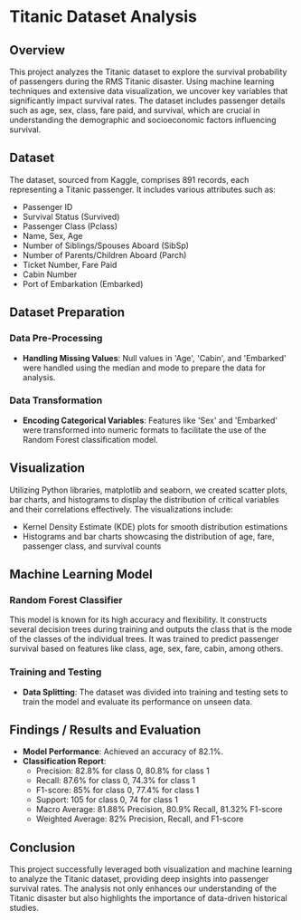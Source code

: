 # Titanic Dataset Analysis

## Overview
This project analyzes the Titanic dataset to explore the survival probability of passengers during the RMS Titanic disaster. Using machine learning techniques and extensive data visualization, we uncover key variables that significantly impact survival rates. The dataset includes passenger details such as age, sex, class, fare paid, and survival, which are crucial in understanding the demographic and socioeconomic factors influencing survival.

## Dataset
The dataset, sourced from Kaggle, comprises 891 records, each representing a Titanic passenger. It includes various attributes such as:
- Passenger ID
- Survival Status (Survived)
- Passenger Class (Pclass)
- Name, Sex, Age
- Number of Siblings/Spouses Aboard (SibSp)
- Number of Parents/Children Aboard (Parch)
- Ticket Number, Fare Paid
- Cabin Number
- Port of Embarkation (Embarked)

## Dataset Preparation
### Data Pre-Processing
- **Handling Missing Values**: Null values in 'Age', 'Cabin', and 'Embarked' were handled using the median and mode to prepare the data for analysis.

### Data Transformation
- **Encoding Categorical Variables**: Features like 'Sex' and 'Embarked' were transformed into numeric formats to facilitate the use of the Random Forest classification model.

## Visualization
Utilizing Python libraries, matplotlib and seaborn, we created scatter plots, bar charts, and histograms to display the distribution of critical variables and their correlations effectively. The visualizations include:
- Kernel Density Estimate (KDE) plots for smooth distribution estimations
- Histograms and bar charts showcasing the distribution of age, fare, passenger class, and survival counts

## Machine Learning Model
### Random Forest Classifier
This model is known for its high accuracy and flexibility. It constructs several decision trees during training and outputs the class that is the mode of the classes of the individual trees. It was trained to predict passenger survival based on features like class, age, sex, fare, cabin, among others.

### Training and Testing
- **Data Splitting**: The dataset was divided into training and testing sets to train the model and evaluate its performance on unseen data.

## Findings / Results and Evaluation
- **Model Performance**: Achieved an accuracy of 82.1%.
- **Classification Report**:
  - Precision: 82.8% for class 0, 80.8% for class 1
  - Recall: 87.6% for class 0, 74.3% for class 1
  - F1-score: 85% for class 0, 77.4% for class 1
  - Support: 105 for class 0, 74 for class 1
  - Macro Average: 81.88% Precision, 80.9% Recall, 81.32% F1-score
  - Weighted Average: 82% Precision, Recall, and F1-score

## Conclusion
This project successfully leveraged both visualization and machine learning to analyze the Titanic dataset, providing deep insights into passenger survival rates. The analysis not only enhances our understanding of the Titanic disaster but also highlights the importance of data-driven historical studies.
